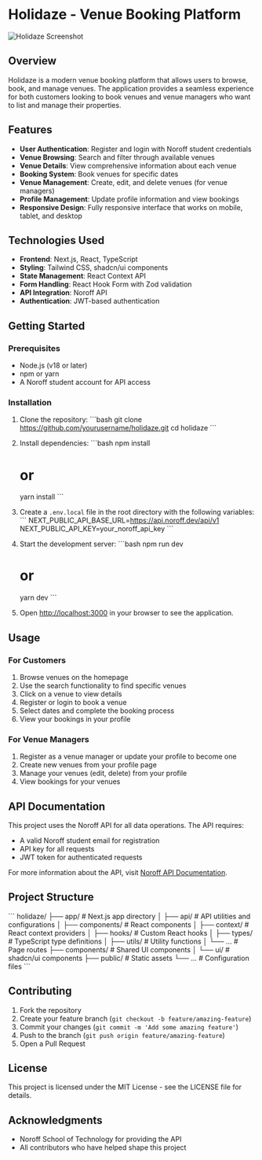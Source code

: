 # Holidaze - Venue Booking Platform

![Holidaze Screenshot](./screenshots/homepage.png)

## Overview

Holidaze is a modern venue booking platform that allows users to browse, book, and manage venues. The application provides a seamless experience for both customers looking to book venues and venue managers who want to list and manage their properties.

## Features

- **User Authentication**: Register and login with Noroff student credentials
- **Venue Browsing**: Search and filter through available venues
- **Venue Details**: View comprehensive information about each venue
- **Booking System**: Book venues for specific dates
- **Venue Management**: Create, edit, and delete venues (for venue managers)
- **Profile Management**: Update profile information and view bookings
- **Responsive Design**: Fully responsive interface that works on mobile, tablet, and desktop

## Technologies Used

- **Frontend**: Next.js, React, TypeScript
- **Styling**: Tailwind CSS, shadcn/ui components
- **State Management**: React Context API
- **Form Handling**: React Hook Form with Zod validation
- **API Integration**: Noroff API
- **Authentication**: JWT-based authentication

## Getting Started

### Prerequisites

- Node.js (v18 or later)
- npm or yarn
- A Noroff student account for API access

### Installation

1. Clone the repository:
   \`\`\`bash
   git clone https://github.com/yourusername/holidaze.git
   cd holidaze
   \`\`\`

2. Install dependencies:
   \`\`\`bash
   npm install
   # or
   yarn install
   \`\`\`

3. Create a `.env.local` file in the root directory with the following variables:
   \`\`\`
   NEXT_PUBLIC_API_BASE_URL=https://api.noroff.dev/api/v1
   NEXT_PUBLIC_API_KEY=your_noroff_api_key
   \`\`\`

4. Start the development server:
   \`\`\`bash
   npm run dev
   # or
   yarn dev
   \`\`\`

5. Open [http://localhost:3000](http://localhost:3000) in your browser to see the application.

## Usage

### For Customers

1. Browse venues on the homepage
2. Use the search functionality to find specific venues
3. Click on a venue to view details
4. Register or login to book a venue
5. Select dates and complete the booking process
6. View your bookings in your profile

### For Venue Managers

1. Register as a venue manager or update your profile to become one
2. Create new venues from your profile page
3. Manage your venues (edit, delete) from your profile
4. View bookings for your venues

## API Documentation

This project uses the Noroff API for all data operations. The API requires:

- A valid Noroff student email for registration
- API key for all requests
- JWT token for authenticated requests

For more information about the API, visit [Noroff API Documentation](https://docs.noroff.dev).

## Project Structure

\`\`\`
holidaze/
├── app/                  # Next.js app directory
│   ├── api/              # API utilities and configurations
│   ├── components/       # React components
│   ├── context/          # React context providers
│   ├── hooks/            # Custom React hooks
│   ├── types/            # TypeScript type definitions
│   ├── utils/            # Utility functions
│   └── ...               # Page routes
├── components/           # Shared UI components
│   └── ui/               # shadcn/ui components
├── public/               # Static assets
└── ...                   # Configuration files
\`\`\`

## Contributing

1. Fork the repository
2. Create your feature branch (`git checkout -b feature/amazing-feature`)
3. Commit your changes (`git commit -m 'Add some amazing feature'`)
4. Push to the branch (`git push origin feature/amazing-feature`)
5. Open a Pull Request

## License

This project is licensed under the MIT License - see the LICENSE file for details.

## Acknowledgments

- Noroff School of Technology for providing the API
- All contributors who have helped shape this project
